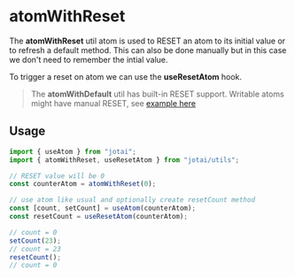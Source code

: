 # atomWithReset

The **atomWithReset** util atom is used to RESET an atom to its initial value or to refresh a default method. This can also be done manually but in this case we don't need to remember the intial value.

To trigger a reset on atom we can use the **useResetAtom** hook.

> The **atomWithDefault** util has built-in RESET support. Writable atoms might have manual RESET, see [example here](https://jotai.org/docs/utilities/resettable#reset)

## Usage

```ts
import { useAtom } from "jotai";
import { atomWithReset, useResetAtom } from "jotai/utils";

// RESET value will be 0
const counterAtom = atomWithReset(0);

// use atom like usual and optionally create resetCount method
const [count, setCount] = useAtom(counterAtom);
const resetCount = useResetAtom(counterAtom);

// count = 0
setCount(23);
// count = 23
resetCount();
// count = 0
```
